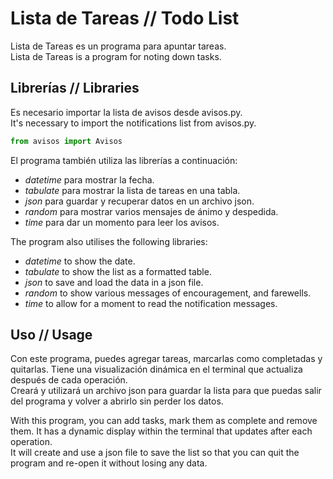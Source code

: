 # Lista de Tareas // Todo List

Lista de Tareas es un programa para apuntar tareas.  
Lista de Tareas is a program for noting down tasks.  

## Librerías // Libraries

Es necesario importar la lista de avisos desde avisos.py.  
It's necessary to import the notifications list from avisos.py.  

```python
from avisos import Avisos
```

El programa también utiliza las librerías a continuación:
- *datetime* para mostrar la fecha. 
- *tabulate* para mostrar la lista de tareas en una tabla.
- *json* para guardar y recuperar datos en un archivo json. 
- *random* para mostrar varios mensajes de ánimo y despedida.
- *time* para dar un momento para leer los avisos.

The program also utilises the following libraries:
- *datetime* to show the date. 
- *tabulate* to show the list as a formatted table.
- *json* to save and load the data in a json file.
- *random* to show various messages of encouragement, and farewells.
- *time* to allow for a moment to read the notification messages.

## Uso // Usage

Con este programa, puedes agregar tareas, marcarlas como completadas y quitarlas. Tiene una visualización dinámica en el terminal que actualiza después de cada operación.  
Creará y utilizará un archivo json para guardar la lista para que puedas salir del programa y volver a abrirlo sin perder los datos.

With this program, you can add tasks, mark them as complete and remove them. It has a dynamic display within the terminal that updates after each operation.  
It will create and use a json file to save the list so that you can quit the program and re-open it without losing any data.